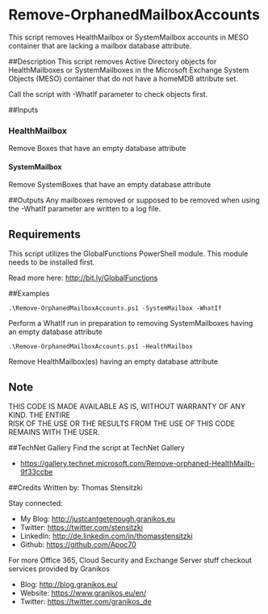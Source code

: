 # Remove-OrphanedMailboxAccounts
This script removes HealthMailbox or SystemMailbox accounts in MESO container that are lacking a mailbox database attribute.

##Description
This script removes Active Directory objects for HealthMailboxes or SystemMailboxes in the Microsoft Exchange System Objects (MESO) container that do not have a homeMDB attribute set.

Call the script with -WhatIf parameter to check objects first. 

##Inputs
### HealthMailbox
Remove Boxes that have an empty database attribute  

#### SystemMailbox
Remove SystemBoxes that have an empty database attribute

##Outputs
Any mailboxes removed or supposed to be removed when using the -WhatIf parameter are written to a log file.

## Requirements
This script utilizes the GlobalFunctions PowerShell module. This module needs to be installed first.

Read more here: http://bit.ly/GlobalFunctions 

##Examples
```
.\Remove-OrphanedMailboxAccounts.ps1 -SystemMailbox -WhatIf
```
Perform a WhatIf run in preparation to removing SystemMailboxes having an empty database attribute

```
.\Remove-OrphanedMailboxAccounts.ps1 -HealthMailbox
```
Remove HealthMailbox(es) having an empty database attribute

## Note
THIS CODE IS MADE AVAILABLE AS IS, WITHOUT WARRANTY OF ANY KIND. THE ENTIRE  
RISK OF THE USE OR THE RESULTS FROM THE USE OF THIS CODE REMAINS WITH THE USER.

##TechNet Gallery
Find the script at TechNet Gallery
* https://gallery.technet.microsoft.com/Remove-orphaned-HealthMailb-9f33ccbe

##Credits
Written by: Thomas Stensitzki

Stay connected:

* My Blog: http://justcantgetenough.granikos.eu
* Twitter: https://twitter.com/stensitzki
* LinkedIn:	http://de.linkedin.com/in/thomasstensitzki
* Github: https://github.com/Apoc70

For more Office 365, Cloud Security and Exchange Server stuff checkout services provided by Granikos

* Blog: http://blog.granikos.eu/
* Website: https://www.granikos.eu/en/
* Twitter: https://twitter.com/granikos_de